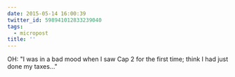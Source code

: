 ```yaml
---
date: 2015-05-14 16:00:39
twitter_id: 598941012833239040
tags:
  - micropost
title: ''
---
```


OH: "I was in a bad mood when I saw Cap 2 for the first time; think I had just done my taxes..."
